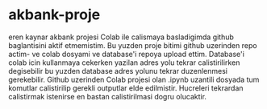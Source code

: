 # akbank-proje
eren kaynar akbank projesi
Colab ile calismaya basladigimda github baglantisini aktif etmemistim. Bu yuzden proje bitimi github uzerinden repo actim-
ve colab dosyami ve database'i repoya upload ettim.
Database'i colab icin kullanmaya cekerken yazilan adres yolu tekrar calistirilirken degisebilir bu yuzden database adres yolunu tekrar duzenlenmesi gerekebilir.
Github uzerinden Colab projesi olan .ipynb uzantili dosyada tum komutlar calistirilip gerekli outputlar elde edilmistir.
Hucreleri tekrardan calistirmak istenirse en bastan calistirilmasi dogru olucaktir.
